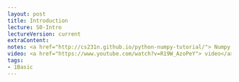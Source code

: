 ```yaml
---
layout: post
title: Introduction
lecture: S0-Intro
lectureVersion: current
extraContent: 
notes: <a href="http://cs231n.github.io/python-numpy-tutorial/"> Numpy Tutorial </a>
video: <a href="https://www.youtube.com/watch?v=R19W_AzoPeY"> video</a>
tags:
- 1Basic
---
```

